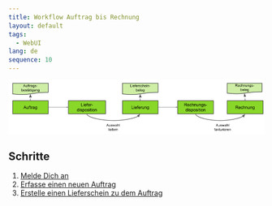 ```yaml
---
title: Workflow Auftrag bis Rechnung
layout: default
tags:
  - WebUI
lang: de
sequence: 10
---
```


![IMG](../images/de_auftrag_bis_rechnung.png)

## Schritte

1. [Melde Dich an](Anmeldung_Webui)
1. [Erfasse einen neuen Auftrag](Auftrag_erfassen_webui)
1. [Erstelle einen Lieferschein zu dem Auftrag](Zu_Auftrag_Lieferschein_erstellen)
